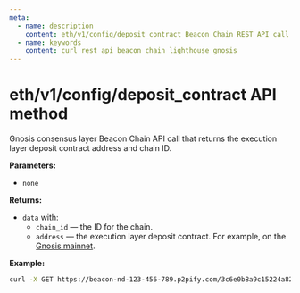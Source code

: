 ```yaml
---
meta:
  - name: description
    content: eth/v1/config/deposit_contract Beacon Chain REST API call details and examples.
  - name: keywords
    content: curl rest api beacon chain lighthouse gnosis
---
```


# eth/v1/config/deposit_contract API method

Gnosis consensus layer Beacon Chain API call that returns the execution layer deposit contract address and chain ID.

**Parameters:**

* `none`

**Returns:**

* `data` with:
  * `chain_id` — the ID for the chain.
  * `address` — the execution layer deposit contract. For example, on the [Gnosis mainnet](https://gnosisscan.io/address/0x0b98057ea310f4d31f2a452b414647007d1645d9).

**Example:**

``` sh
curl -X GET https://beacon-nd-123-456-789.p2pify.com/3c6e0b8a9c15224a8228b9a98ca1531d/eth/v1/config/deposit_contract
```
